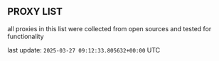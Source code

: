 ## PROXY LIST

all proxies in this list were collected from open sources and tested for functionality

last update: `2025-03-27 09:12:33.805632+00:00` UTC